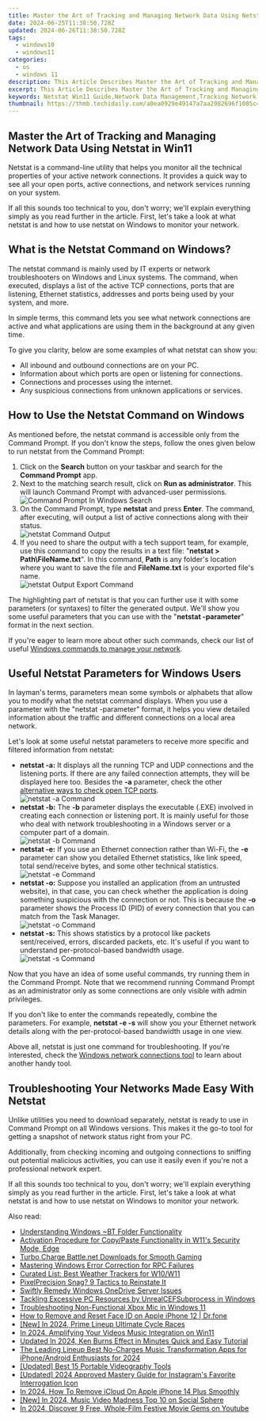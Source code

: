 ```yaml
---
title: Master the Art of Tracking and Managing Network Data Using Netstat in Win11
date: 2024-06-25T11:38:50.728Z
updated: 2024-06-26T11:38:50.728Z
tags:
  - windows10
  - windows11
categories:
  - os
  - windows 11
description: This Article Describes Master the Art of Tracking and Managing Network Data Using Netstat in Win11
excerpt: This Article Describes Master the Art of Tracking and Managing Network Data Using Netstat in Win11
keywords: Netstat Win11 Guide,Network Data Management,Tracking Network Data,Netstat Usage,Monitor Windows Network,Data Flow Visualization,Netstat in Windows
thumbnail: https://thmb.techidaily.com/a0ea0929e49147a7aa2982696f1085c4ea3dc3044596db757054a8f03e6ab91e.jpg
---
```


## Master the Art of Tracking and Managing Network Data Using Netstat in Win11

 Netstat is a command-line utility that helps you monitor all the technical properties of your active network connections. It provides a quick way to see all your open ports, active connections, and network services running on your system.

 If all this sounds too technical to you, don't worry; we'll explain everything simply as you read further in the article. First, let's take a look at what netstat is and how to use netstat on Windows to monitor your network.

## What is the Netstat Command on Windows?

 The netstat command is mainly used by IT experts or network troubleshooters on Windows and Linux systems. The command, when executed, displays a list of the active TCP connections, ports that are listening, Ethernet statistics, addresses and ports being used by your system, and more.

 In simple terms, this command lets you see what network connections are active and what applications are using them in the background at any given time.

 To give you clarity, below are some examples of what netstat can show you:

* All inbound and outbound connections are on your PC.
* Information about which ports are open or listening for connections.
* Connections and processes using the internet.
* Any suspicious connections from unknown applications or services.

## How to Use the Netstat Command on Windows

 As mentioned before, the netstat command is accessible only from the Command Prompt. If you don't know the steps, follow the ones given below to run netstat from the Command Prompt:

1. Click on the **Search** button on your taskbar and search for the **Command Prompt** app.
2. Next to the matching search result, click on **Run as administrator**. This will launch Command Prompt with advanced-user permissions.  
![Command Prompt In Windows Search](https://static1.makeuseofimages.com/wordpress/wp-content/uploads/2023/09/command-prompt-in-windows-search.jpg)
3. On the Command Prompt, type **netstat** and press **Enter**. The command, after executing, will output a list of active connections along with their status.  
![netstat Command Output](https://static1.makeuseofimages.com/wordpress/wp-content/uploads/2023/09/netstat-command-output.jpg)
4. If you need to share the output with a tech support team, for example, use this command to copy the results in a text file: "**netstat > Path\\FileName.txt**". In this command, **Path** is any folder's location where you want to save the file and **FileName.txt** is your exported file's name.  
![netstat Output Export Command](https://static1.makeuseofimages.com/wordpress/wp-content/uploads/2023/09/netstat-output-export-command-1.jpg)

 The highlighting part of netstat is that you can further use it with some parameters (or syntaxes) to filter the generated output. We'll show you some useful parameters that you can use with the "**netstat -parameter**" format in the next section.

 If you're eager to learn more about other such commands, check our list of useful [Windows commands to manage your network](https://www.makeuseof.com/tag/commands-manage-wireless-networks-windows/).

## Useful Netstat Parameters for Windows Users

 In layman's terms, parameters mean some symbols or alphabets that allow you to modify what the netstat command displays. When you use a parameter with the "netstat -parameter" format, it helps you view detailed information about the traffic and different connections on a local area network.

 Let's look at some useful netstat parameters to receive more specific and filtered information from netstat:

* **netstat -a:** It displays all the running TCP and UDP connections and the listening ports. If there are any failed connection attempts, they will be displayed here too. Besides the **\-a** parameter, check the other [alternative ways to check open TCP ports](https://www.makeuseof.com/check-open-tcpip-ports-windows/).  
![netstat -a Command](https://static1.makeuseofimages.com/wordpress/wp-content/uploads/2023/09/netstat-a-command.jpg)
* **netstat -b:** The **\-b** parameter displays the executable (.EXE) involved in creating each connection or listening port. It is mainly useful for those who deal with network troubleshooting in a Windows server or a computer part of a domain.  
![netstat -b Command](https://static1.makeuseofimages.com/wordpress/wp-content/uploads/2023/09/netstat-b-command.jpg)
* **netstat -e:** If you use an Ethernet connection rather than Wi-Fi, the **\-e** parameter can show you detailed Ethernet statistics, like link speed, total send/receive bytes, and some other technical statistics.  
![netstat -e Command](https://static1.makeuseofimages.com/wordpress/wp-content/uploads/2023/09/netstat-e-command.jpg)
* **netstat -o:** Suppose you installed an application (from an untrusted website), in that case, you can check whether the application is doing something suspicious with the connection or not. This is because the **\-o** parameter shows the Process ID (PID) of every connection that you can match from the Task Manager.  
![netstat -o Command](https://static1.makeuseofimages.com/wordpress/wp-content/uploads/2023/09/netstat-o-command.jpg)
* **netstat -s:** This shows statistics by a protocol like packets sent/received, errors, discarded packets, etc. It's useful if you want to understand per-protocol-based bandwidth usage.  
![netstat -s Command](https://static1.makeuseofimages.com/wordpress/wp-content/uploads/2023/09/netstat-s-command.jpg)

 Now that you have an idea of some useful commands, try running them in the Command Prompt. Note that we recommend running Command Prompt as an administrator only as some connections are only visible with admin privileges.

 If you don't like to enter the commands repeatedly, combine the parameters. For example, **netstat -e -s** will show you your Ethernet network details along with the per-protocol-based bandwidth usage in one view.

 Above all, netstat is just one command for troubleshooting. If you're interested, check the [Windows network connections tool](https://www.makeuseof.com/windows-open-network-connections-tool/) to learn about another handy tool.

## Troubleshooting Your Networks Made Easy With Netstat

 Unlike utilities you need to download separately, netstat is ready to use in Command Prompt on all Windows versions. This makes it the go-to tool for getting a snapshot of network status right from your PC.

 Additionally, from checking incoming and outgoing connections to sniffing out potential malicious activities, you can use it easily even if you're not a professional network expert.

 If all this sounds too technical to you, don't worry; we'll explain everything simply as you read further in the article. First, let's take a look at what netstat is and how to use netstat on Windows to monitor your network.

<span class="atpl-alsoreadstyle">Also read:</span>
<div><ul>
<li><a href="https://win11.techidaily.com/understanding-windows-bt-folder-functionality/"><u>Understanding Windows ~BT Folder Functionality</u></a></li>
<li><a href="https://win11.techidaily.com/activation-procedure-for-copypaste-functionality-in-w11s-security-mode-edge/"><u>Activation Procedure for Copy/Paste Functionality in W11's Security Mode, Edge</u></a></li>
<li><a href="https://win11.techidaily.com/turbo-charge-battlenet-downloads-for-smooth-gaming/"><u>Turbo Charge Battle.net Downloads for Smooth Gaming</u></a></li>
<li><a href="https://win11.techidaily.com/mastering-windows-error-correction-for-rpc-failures/"><u>Mastering Windows Error Correction for RPC Failures</u></a></li>
<li><a href="https://win11.techidaily.com/curated-list-best-weather-trackers-for-w10w11/"><u>Curated List: Best Weather Trackers for W10/W11</u></a></li>
<li><a href="https://win11.techidaily.com/pixelprecision-snag-9-tactics-to-reinstate-it/"><u>PixelPrecision Snag? 9 Tactics to Reinstate It</u></a></li>
<li><a href="https://win11.techidaily.com/swiftly-remedy-windows-onedrive-server-issues/"><u>Swiftly Remedy Windows OneDrive Server Issues</u></a></li>
<li><a href="https://win11.techidaily.com/tackling-excessive-pc-resources-by-unrealcefsubprocess-in-windows/"><u>Tackling Excessive PC Resources by UnrealCEFSubprocess in Windows</u></a></li>
<li><a href="https://win11.techidaily.com/troubleshooting-non-functional-xbox-mic-in-windows-11/"><u>Troubleshooting Non-Functional Xbox Mic in Windows 11</u></a></li>
<li><a href="https://iphone-unlock.techidaily.com/how-to-remove-and-reset-face-id-on-apple-iphone-12-drfone-by-drfone-ios/"><u>How to Remove and Reset Face ID on Apple iPhone 12 | Dr.fone</u></a></li>
<li><a href="https://remote-screen-capture.techidaily.com/new-in-2024-prime-lineup-ultimate-cycle-races/"><u>[New] In 2024, Prime Lineup  Ultimate Cycle Races</u></a></li>
<li><a href="https://extra-hints.techidaily.com/in-2024-amplifying-your-videos-music-integration-on-win11/"><u>In 2024, Amplifying Your Videos  Music Integration on Win11</u></a></li>
<li><a href="https://ai-video-apps.techidaily.com/updated-in-2024-ken-burns-effect-in-minutes-quick-and-easy-tutorial/"><u>Updated In 2024, Ken Burns Effect in Minutes Quick and Easy Tutorial</u></a></li>
<li><a href="https://audio-shaping.techidaily.com/the-leading-lineup-best-no-charges-music-transformation-apps-for-iphoneandroid-enthusiasts-for-2024/"><u>The Leading Lineup Best No-Charges Music Transformation Apps for iPhone/Android Enthusiasts for 2024</u></a></li>
<li><a href="https://extra-hints.techidaily.com/updated-best-15-portable-videography-tools/"><u>[Updated] Best 15 Portable Videography Tools</u></a></li>
<li><a href="https://instagram-clips.techidaily.com/updated-2024-approved-mastery-guide-for-instagrams-favorite-interrogation-icon/"><u>[Updated] 2024 Approved  Mastery Guide for Instagram's Favorite Interrogation Icon</u></a></li>
<li><a href="https://activate-lock.techidaily.com/in-2024-how-to-remove-icloud-on-apple-iphone-14-plus-smoothly-by-drfone-ios/"><u>In 2024, How To Remove iCloud On Apple iPhone 14 Plus Smoothly</u></a></li>
<li><a href="https://facebook-clips.techidaily.com/new-in-2024-music-video-madness-top-10-on-social-sphere/"><u>[New] In 2024, Music Video Madness  Top 10 on Social Sphere</u></a></li>
<li><a href="https://youtube-clips.techidaily.com/in-2024-discover-9-free-whole-film-festive-movie-gems-on-youtube/"><u>In 2024, Discover 9 Free, Whole-Film Festive Movie Gems on Youtube</u></a></li>
</ul></div>

<ins class="adsbygoogle"
      style="display:block"
      data-ad-client="ca-pub-7571918770474297"
      data-ad-slot="8358498916"
      data-ad-format="auto"
      data-full-width-responsive="true"></ins>